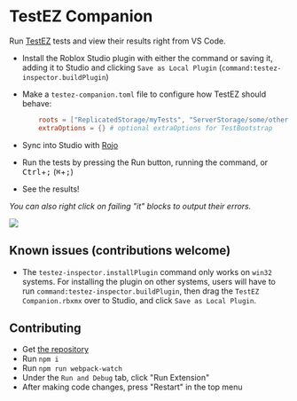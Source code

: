 # TestEZ Companion

Run [TestEZ](https://roblox.github.io/testez/) tests and view their results right from VS Code.

-   Install the Roblox Studio plugin with either the command or saving it, adding it to Studio and clicking `Save as Local Plugin` (`command:testez-inspector.buildPlugin`)
-   Make a `testez-companion.toml` file to configure how TestEZ should behave:

    ```toml
    	roots = ["ReplicatedStorage/myTests", "ServerStorage/some/other/tests"] # locations of your .spec files (which are found as descendants too)
    	extraOptions = {} # optional extraOptions for TestBootstrap
    ```

-   Sync into Studio with [Rojo](https://rojo.space/)
-   Run the tests by pressing the Run button, running the command, or <kbd>Ctrl</kbd>+<kbd>;</kbd> (<kbd>⌘</kbd>+<kbd>;</kbd>)
-   See the results!

_You can also right click on failing "it" blocks to output their errors._

![](https://user-images.githubusercontent.com/39647014/115806038-bdfdc180-a3ee-11eb-9c7c-f85b4491a8bc.png)

## Known issues (contributions welcome)

-   The `testez-inspector.installPlugin` command only works on `win32` systems. For installing the plugin on other systems, users will have to run `command:testez-inspector.buildPlugin`, then drag the `TestEZ Companion.rbxmx` over to Studio, and click `Save as Local Plugin`.

## Contributing

-   Get [the repository](https://github.com/tacheometry/testez-companion)
-   Run `npm i`
-   Run `npm run webpack-watch`
-   Under the `Run and Debug` tab, click "Run Extension"
-   After making code changes, press "Restart" in the top menu
